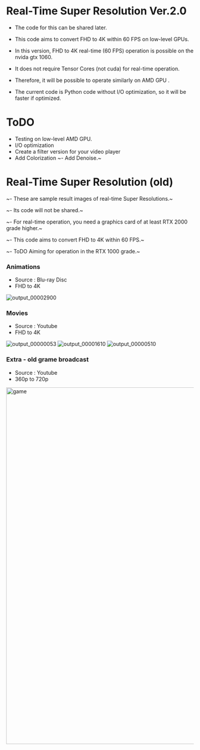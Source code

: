 # Real-Time Super Resolution Ver.2.0 # 
 - The code for this can be shared later.
 - This code aims to convert FHD to 4K within 60 FPS on low-level GPUs.
 - In this version, FHD to 4K real-time (60 FPS) operation is possible on the nvida gtx 1060.

 - It does not require Tensor Cores (not cuda) for real-time operation.
 - Therefore, it will be possible to operate similarly on AMD GPU .

 - The current code is Python code without I/O optimization, so it will be faster if optimized.

# ToDO # 
 - Testing on low-level AMD GPU.
 - I/O optimization
 - Create a filter version for your video player 
 - Add Colorization
~- Add Denoise.~ 

# Real-Time Super Resolution (old) # 
~- These are sample result images of real-time Super Resolutions.~ 

~- Its code will not be shared.~ 

~- For real-time operation, you need a graphics card of at least RTX 2000 grade higher.~ 

~- This code aims to convert FHD to 4K within 60 FPS.~ 

~- ToDO Aiming for operation in the RTX 1000 grade.~ 

### Animations ###
- Source : Blu-ray Disc
- FHD to 4K

![output_00002900](https://user-images.githubusercontent.com/24447550/177022256-6b882bb8-8f13-4284-9f17-75d2c4d79967.jpg)


### Movies ##
- Source : Youtube
- FHD to 4K

![output_00000053](https://user-images.githubusercontent.com/24447550/177022263-b1604f0b-2c3e-4b20-904d-c91717a059b7.jpg)
![output_00001610](https://user-images.githubusercontent.com/24447550/177022268-f699fa2b-5a5b-43ec-bc59-7f9bc336c7b2.jpg)
![output_00000510](https://user-images.githubusercontent.com/24447550/177022270-c35b2488-7127-4a70-8c75-278157b8971d.jpg)

### Extra - old grame broadcast ###
- Source : Youtube
- 360p to 720p

<img width="955" alt="game" src="https://user-images.githubusercontent.com/24447550/177022272-cfdc3b5c-e97c-469f-97f4-d931aa052f25.png">



